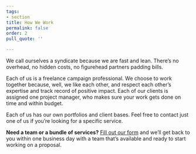 ```yaml
---
tags:
- section
title: How We Work
permalink: false
order: 2
pull_quote: ''

---
```

We call ourselves a syndicate because we are fast and lean. There’s no overhead, no hidden costs, no figurehead partners padding bills.

Each of us is a freelance campaign professional. We choose to work together because, well, we like each other, and respect each other’s expertise and track record of positive impact. Each of our clients is assigned one project manager, who makes sure your work gets done on time and within budget.

Each of us has our own portfolios and client bases. Feel free to contact just one of us if you’re looking for a specific service.

**Need a team or a bundle of services?** <span id="modal__link"><a href="">Fill out our form</a></span> and we’ll get back to you within one business day with a team that’s available and ready to start working on a proposal.